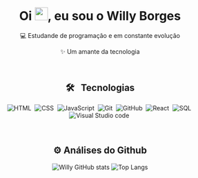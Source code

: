 <h1 align="center">Oi <img src="https://raw.githubusercontent.com/kaueMarques/kaueMarques/master/hi.gif" width="30px">, eu sou o Willy Borges</h1>

<div align="center">
  
 💻 Estudande de programação e em constante evolução
  
 ✨ Um amante da tecnologia


  
 </div>

<br>

<h2 align="center"> 🛠️ &nbsp; Tecnologias </h2>
<div align="center">
  
![HTML](https://img.shields.io/badge/-HTML-05122A?style=flat&logo=HTML5)&nbsp;
![CSS](https://img.shields.io/badge/-CSS-05122A?style=flat&logo=CSS3&logoColor=1572B6)&nbsp;
![JavaScript](https://img.shields.io/badge/-JavaScript-05122A?style=flat&logo=javascript)&nbsp;
![Git](https://img.shields.io/badge/-Git-05122A?style=flat&logo=git)&nbsp;
![GitHub](https://img.shields.io/badge/-GitHub-05122A?style=flat&logo=github)&nbsp;
![React](https://img.shields.io/badge/-React-05122A?style=flat&logo=react)&nbsp;
![SQL](https://img.shields.io/badge/-MySQL-05122A?style=flat&logo=sqlite)&nbsp;
![Visual Studio code](https://img.shields.io/badge/-Visual%20Studio%20Code-05122A?style=flat&logo=visual-studio-code&logoColor=007ACC)&nbsp;
</div>

<br>

<h2 align="center"> ⚙️ Análises do Github </h2>

<div align="center">
  
  ![Willy GitHub stats](https://github-readme-stats.vercel.app/api?username=Wborg&show_icons=true&theme=radical&custom_title=Willy%20Borges&bg_color=00000000&border_color=FF4500&title_color=FF8C00&text_color=9400D3)
  ![Top Langs](https://github-readme-stats.vercel.app/api/top-langs/?username=wborg&layout=compact&bg_color=00000000&border_color=FF4500&title_color=FF8C00&theme=radical&custom_title=Linguagens%20mais%20usadas&text_color=9400D3)
    
 </div>

 <br>

<!-- <h2 align="center"> 🌐 Redes Sociais </h2>

<!-- <div align="center">
   
<a href="https://www.facebook.com/willy.silva.507" target="_blank">
<img align="center" alt="Facebook" src="https://img.shields.io/badge/-Willy Silva-05122A?style=flat&logo=facebook&logoColor=1194f4"  />
</a>
  
<a href="https://www.instagram.com/wil.borg/" target="_blank">
<img align="center" alt="Instagram" src="https://img.shields.io/badge/-wil.borg-05122A?style=flat&logo=instagram&logoColor=FF1493"  />
</a> 

<a href="https://www.instagram.com/wil.borg/" target="_blank">
<img align="center" alt="Discord" src="https://img.shields.io/badge/-WilCoyote-05122A?style=flat&logo=discord&logoColor=5865f2"  />
</a>


</div> 


